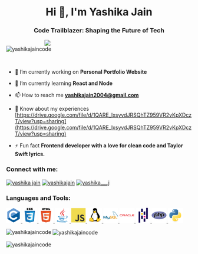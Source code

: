 <h1 align="center">Hi 👋, I'm Yashika Jain</h1>
<h3 align="center">Code Trailblazer: Shaping the Future of Tech</h3>
<img align="right" alt"Coding" width="400" src="https://t4.ftcdn.net/jpg/02/62/17/37/360_F_262173764_3sxll45SOaGP5uEC7PukV3LHOB7H8dp2.jpg">

<p align="left"> <img src="https://komarev.com/ghpvc/?username=yashikajaincode&label=Profile%20views&color=0e75b6&style=flat" alt="yashikajaincode" /> </p>

<p align="left"> <a href="https://twitter.com/" target="blank"><img src="https://img.shields.io/twitter/follow/?logo=twitter&style=for-the-badge" alt="" /></a> </p>

- 🔭 I’m currently working on **Personal Portfolio Website**

- 🌱 I’m currently learning **React and Node**

- 📫 How to reach me **yashikajain2004@gmail.com**

- 📄 Know about my experiences [https://drive.google.com/file/d/1QARE_lxsyvdJRSQhTZ959VR2vKpXDczT/view?usp=sharing](https://drive.google.com/file/d/1QARE_lxsyvdJRSQhTZ959VR2vKpXDczT/view?usp=sharing)

- ⚡ Fun fact **Frontend developer with a love for clean code and Taylor Swift lyrics.**

<h3 align="left">Connect with me:</h3>
<p align="left">
<a href="https://linkedin.com/in/yashika jain" target="blank"><img align="center" src="https://raw.githubusercontent.com/rahuldkjain/github-profile-readme-generator/master/src/images/icons/Social/linked-in-alt.svg" alt="yashika jain" height="30" width="40" /></a>
<a href="https://kaggle.com/yashikajain" target="blank"><img align="center" src="https://raw.githubusercontent.com/rahuldkjain/github-profile-readme-generator/master/src/images/icons/Social/kaggle.svg" alt="yashikajain" height="30" width="40" /></a>
<a href="https://instagram.com/yashika___j" target="blank"><img align="center" src="https://raw.githubusercontent.com/rahuldkjain/github-profile-readme-generator/master/src/images/icons/Social/instagram.svg" alt="yashika___j" height="30" width="40" /></a>
</p>

<h3 align="left">Languages and Tools:</h3>
<p align="left"> <a href="https://www.cprogramming.com/" target="_blank" rel="noreferrer"> <img src="https://raw.githubusercontent.com/devicons/devicon/master/icons/c/c-original.svg" alt="c" width="40" height="40"/> </a> <a href="https://www.w3schools.com/css/" target="_blank" rel="noreferrer"> <img src="https://raw.githubusercontent.com/devicons/devicon/master/icons/css3/css3-original-wordmark.svg" alt="css3" width="40" height="40"/> </a> <a href="https://www.w3.org/html/" target="_blank" rel="noreferrer"> <img src="https://raw.githubusercontent.com/devicons/devicon/master/icons/html5/html5-original-wordmark.svg" alt="html5" width="40" height="40"/> </a> <a href="https://www.java.com" target="_blank" rel="noreferrer"> <img src="https://raw.githubusercontent.com/devicons/devicon/master/icons/java/java-original.svg" alt="java" width="40" height="40"/> </a> <a href="https://developer.mozilla.org/en-US/docs/Web/JavaScript" target="_blank" rel="noreferrer"> <img src="https://raw.githubusercontent.com/devicons/devicon/master/icons/javascript/javascript-original.svg" alt="javascript" width="40" height="40"/> </a> <a href="https://www.linux.org/" target="_blank" rel="noreferrer"> <img src="https://raw.githubusercontent.com/devicons/devicon/master/icons/linux/linux-original.svg" alt="linux" width="40" height="40"/> </a> <a href="https://www.mysql.com/" target="_blank" rel="noreferrer"> <img src="https://raw.githubusercontent.com/devicons/devicon/master/icons/mysql/mysql-original-wordmark.svg" alt="mysql" width="40" height="40"/> </a> <a href="https://www.oracle.com/" target="_blank" rel="noreferrer"> <img src="https://raw.githubusercontent.com/devicons/devicon/master/icons/oracle/oracle-original.svg" alt="oracle" width="40" height="40"/> </a> <a href="https://pandas.pydata.org/" target="_blank" rel="noreferrer"> <img src="https://raw.githubusercontent.com/devicons/devicon/2ae2a900d2f041da66e950e4d48052658d850630/icons/pandas/pandas-original.svg" alt="pandas" width="40" height="40"/> </a> <a href="https://www.php.net" target="_blank" rel="noreferrer"> <img src="https://raw.githubusercontent.com/devicons/devicon/master/icons/php/php-original.svg" alt="php" width="40" height="40"/> </a> <a href="https://www.python.org" target="_blank" rel="noreferrer"> <img src="https://raw.githubusercontent.com/devicons/devicon/master/icons/python/python-original.svg" alt="python" width="40" height="40"/> </a> </p>

<p><img align="left" src="https://github-readme-stats.vercel.app/api/top-langs?username=yashikajaincode&show_icons=true&locale=en&layout=compact" alt="yashikajaincode" /></p>

<p>&nbsp;<img align="center" src="https://github-readme-stats.vercel.app/api?username=yashikajaincode&show_icons=true&locale=en" alt="yashikajaincode" /></p>

<p><img align="center" src="https://github-readme-streak-stats.herokuapp.com/?user=yashikajaincode&" alt="yashikajaincode" /></p>
